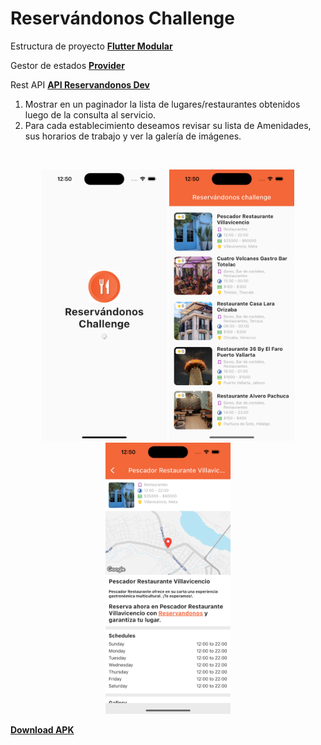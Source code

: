 # Reservándonos Challenge

Estructura de proyecto **[Flutter Modular](https://pub.dev/packages/flutter_modular)**

Gestor de estados **[Provider](https://pub.dev/packages/provider)**

Rest API **[API Reservandonos Dev](https://dev.reservandonos.com/)**

1. Mostrar en un paginador la lista de lugares/restaurantes obtenidos luego de la consulta al servicio.
2. Para cada establecimiento deseamos revisar su lista de Amenidades, sus horarios de trabajo y ver la galería de imágenes.

<br/>
<p align="center">
<img src="https://github.com/rofviv/reservandonos-challenge/blob/master/assets/screenshots/screen1.png?raw=true" alt="drawing" width="200"/>
<img src="https://github.com/rofviv/reservandonos-challenge/blob/master/assets/screenshots/screen2.png?raw=true" alt="drawing" width="200"/>
<img src="https://github.com/rofviv/reservandonos-challenge/blob/master/assets/screenshots/screen3.png?raw=true" alt="drawing" width="200"/>
</p>

**[Download APK](https://github.com/rofviv/reservandonos-challenge/blob/master/assets/apk/)**

